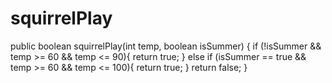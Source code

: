 # squirrelPlay
public boolean squirrelPlay(int temp, boolean isSummer) {
  if (!isSummer && temp >= 60 && temp <= 90){
    return true;
  }
  else if (isSummer == true && temp >= 60 && temp <= 100){
    return true;
  }
  return false;
}
